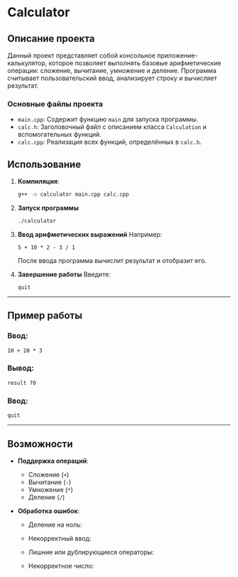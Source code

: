 # Calculator 

## Описание проекта

Данный проект представляет собой консольное приложение-калькулятор, которое позволяет выполнять базовые арифметические операции: сложение, вычитание, умножение и деление. Программа считывает пользовательский ввод, анализирует строку и вычисляет результат.

### Основные файлы проекта

- `main.cpp`: Содержит функцию `main` для запуска программы.
- `calc.h`: Заголовочный файл с описанием класса `Calculation` и вспомогательных функций.
- `calc.cpp`: Реализация всех функций, определённых в `calc.h`.



## Использование

1. **Компиляция**:
   ```bash
   g++ -o calculator main.cpp calc.cpp

2. **Запуск программы**
   ```bash
   ./calculator
   ```

3. **Ввод арифметических выражений**
   Например:
   ```
   5 + 10 * 2 - 3 / 1
   ```
   После ввода программа вычислит результат и отобразит его.

4. **Завершение работы**
   Введите:
   ```
   quit
   ```

---

## Пример работы

### Ввод:
```text
10 + 20 * 3
```

### Вывод:
```text
result 70
```

### Ввод:
```text
quit
```

---

## Возможности

- **Поддержка операций**:
  - Сложение (`+`)
  - Вычитание (`-`)
  - Умножение (`*`)
  - Деление (`/`)
  
- **Обработка ошибок**:
  - Деление на ноль:

  - Некорректный ввод:

  - Лишние или дублирующиеся операторы:
  
  - Некорректное число:
    
  
